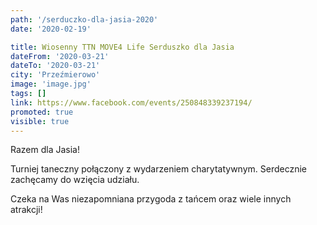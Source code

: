 ```yaml
---
path: '/serduczko-dla-jasia-2020'
date: '2020-02-19'

title: Wiosenny TTN MOVE4 Life Serduszko dla Jasia
dateFrom: '2020-03-21'
dateTo: '2020-03-21'
city: 'Przeźmierowo'
image: 'image.jpg'
tags: []
link: https://www.facebook.com/events/250848339237194/
promoted: true
visible: true
---
```

Razem dla Jasia!

Turniej taneczny połączony z wydarzeniem charytatywnym. Serdecznie zachęcamy do wzięcia udziału. 

Czeka na Was niezapomniana przygoda z tańcem oraz wiele innych atrakcji!   